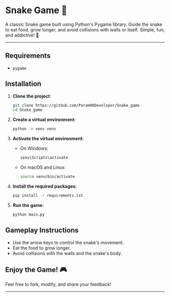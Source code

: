 # Snake Game 🐍

A classic Snake game built using Python's Pygame library. Guide the snake to eat food, grow longer, and avoid collisions with walls or itself. Simple, fun, and addictive! 🚀

---
## Requirements

- `pygame`
## Installation

1. **Clone the project**:
    ```bash
    git clone https://github.com/Param00Developer/Snake_game
    cd Snake_game
    ```

2. **Create a virtual environment**:
    ```bash
    python -m venv venv
    ```

3. **Activate the virtual environment**:
    - On Windows:
        ```bash
        venv\Scripts\activate
        ```
    - On macOS and Linux:
        ```bash
        source venv/bin/activate
        ```

4. **Install the required packages**:
    ```bash
    pip install -r requirements.txt
    ```

5. **Run the game**:
    ```bash
    python main.py
    ```
## Gameplay Instructions

- Use the arrow keys to control the snake's movement.  
- Eat the food to grow longer.  
- Avoid collisions with the walls and the snake's body.


## Enjoy the Game! 🎮
Feel free to fork, modify, and share your feedback!

---

